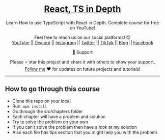 <div align="center">
  
  <h1><a href="https://github.com/bgwebagency/react-typescript-in-depth-tutorial">React, TS in Depth</a></h1>

Learn How to use TypeScript with React in Depth.
Complete course for free on YouTube!</span>

Feel free to reach us on our social platforms! 😊 <br />
<a href="https://www.youtube.com/@bgwebagency">YouTube</a> || <a href="https://discord.com/invite/62VR3MMCVm">Discord</a> || <a href="https://www.instagram.com/bgwebagency">Instagram</a> || <a href="https://www.twitter.com/kirankdash">Twitter</a> || <a href="https://www.tiktok.com/@bgwebagency">TikTok</a> || <a href="https://www.bgwebagency.in">Blog</a> || <a href="https://www.facebook.com/bgwebagency">Facebook</a>

🙏 Support

Please ⭐️ star this project and share it with others to show your support. [Follow me](https://github.com/kirandash) ❤️ for updates on future projects and tutorials!

---

</div>

## How to go through this course

- Clone this repo on your local
- Run: `npm install`
- Go through the src/chapters folder
- Each chapter will have a problem and solution
- Try to solve the problem on your own
- If you can't solve the problem then have a look at my solution
- Also each file has tips section that you might help you with the problem
